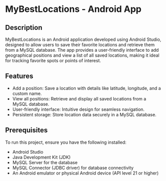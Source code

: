 # MyBestLocations - Android App

## Description

MyBestLocations is an Android application developed using Android Studio, designed to allow users to save their favorite locations and retrieve them from a MySQL database. The app provides a user-friendly interface to add geographical positions and view a list of all saved locations, making it ideal for tracking favorite spots or points of interest.

 ## Features
- Add a position: Save a location with details like latitude, longitude, and a custom name.
- View all positions: Retrieve and display all saved locations from a MySQL database.
- User-friendly interface: Intuitive design for seamless navigation.
- Persistent storage: Store location data securely in a MySQL database.

## Prerequisites

To run this project, ensure you have the following installed:
- Android Studio 
- Java Development Kit (JDK) 
- MySQL Server for the database
- MySQL Connector (JDBC driver) for database connectivity
- An Android emulator or physical Android device (API level 21 or higher)
